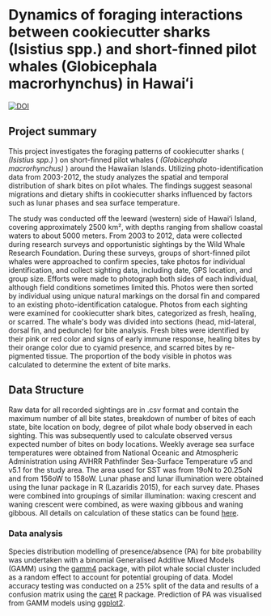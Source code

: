 # Dynamics of foraging interactions between cookiecutter sharks (Isistius spp.) and short-finned pilot whales (Globicephala macrorhynchus) in Hawaiʻi
[![DOI](https://zenodo.org/badge/DOI/10.5281/zenodo.12733235.svg)](https://doi.org/10.5281/zenodo.12733235)


## Project summary
This project investigates the foraging patterns of cookiecutter sharks (<em> (Isistius spp.) </em>) on short-finned pilot whales (<em> (Globicephala macrorhynchus) </em>)  around the Hawaiian Islands. Utilizing photo-identification data from 2003-2012, the study analyzes the spatial and temporal distribution of shark bites on pilot whales. The findings suggest seasonal migrations and dietary shifts in cookiecutter sharks influenced by factors such as lunar phases and sea surface temperature.

The study was conducted off the leeward (western) side of Hawaiʻi Island, covering approximately 2500 km², with depths ranging from shallow coastal waters to about 5000 meters.
From 2003 to 2012, data were collected during research surveys and opportunistic sightings by the Wild Whale Research Foundation. During these surveys, groups of short-finned pilot whales were approached to confirm species, take photos for individual identification, and collect sighting data, including date, GPS location, and group size. Efforts were made to photograph both sides of each individual, although field conditions sometimes limited this. Photos were then sorted by individual using unique natural markings on the dorsal fin and compared to an existing photo-identification catalogue.
Photos from each sighting were examined for cookiecutter shark bites, categorized as fresh, healing, or scarred. The whale's body was divided into sections (head, mid-lateral, dorsal fin, and peduncle) for bite analysis. Fresh bites were identified by their pink or red color and signs of early immune response, healing bites by their orange color due to cyamid presence, and scarred bites by re-pigmented tissue. The proportion of the body visible in photos was calculated to determine the extent of bite marks.

## Data Structure
Raw data for all recorded sightings are in .csv format and contain the maximum number of all bite states, breakdown of number of bites of each state, bite location on body, degree of pilot whale body observed in each sighting. This was subsequently used to calculate observed versus expected number of bites on body locations. Weekly average sea surface temperatures were obtained from National Oceanic and Atmospheric Administration using AVHRR Pathfinder Sea-Surface Temperature v5 and v5.1 for the study area. The area used for SST was from 19oN to 20.25oN and from 156oW to 158oW. Lunar phase and lunar illumination were obtained using the lunar package in R (Lazaridis 2015), for each survey date. Phases were combined into groupings of similar illumination: waxing crescent and waning crescent were combined, as were waxing gibbous and waning gibbous. All details on calculation of these statics can be found [here](https://github.com/NWMilne/cookiecutters).

### Data analysis
Species distribution modelling of presence/absence (PA) for bite probability was undertaken with a binomial Generalised Additive Mixed Models (GAMM) using the [gamm4](https://github.com/cran/gamm4) package, with pilot whale social cluster included as a random effect to account for potential grouping of data. Model accuracy testing was conducted on a 25% split of the data and results of a confusion matrix using the [caret](https://github.com/topepo/caret/) R package. Prediction of PA was visualised from GAMM models using [ggplot2]( https://github.com/tidyverse/ggplot2).

